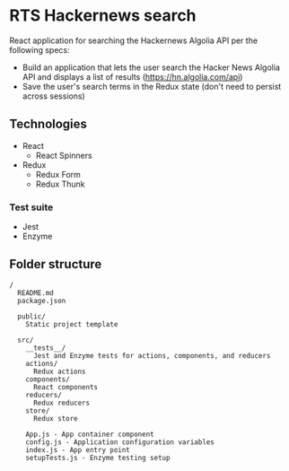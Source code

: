 # RTS Hackernews search

React application for searching the Hackernews Algolia API per the following specs:

- Build an application that lets the user search the Hacker News Algolia API and displays a list of results (https://hn.algolia.com/api)
- Save the user's search terms in the Redux state (don't need to persist across sessions)

## Technologies

- React
  - React Spinners
- Redux
  - Redux Form
  - Redux Thunk

### Test suite

- Jest
- Enzyme

## Folder structure

```
/
  README.md
  package.json

  public/
    Static project template

  src/
    __tests__/
      Jest and Enzyme tests for actions, components, and reducers
    actions/
      Redux actions
    components/
      React components
    reducers/
      Redux reducers
    store/
      Redux store

    App.js - App container component
    config.js - Application configuration variables
    index.js - App entry point
    setupTests.js - Enzyme testing setup
```
